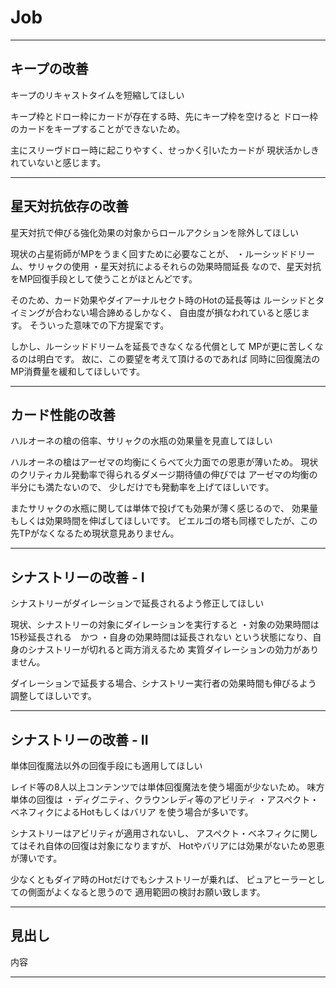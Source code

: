 # Job
---
## キープの改善
キープのリキャストタイムを短縮してほしい

>>>

キープ枠とドロー枠にカードが存在する時、先にキープ枠を空けると
ドロー枠のカードをキープすることができないため。

>>>

主にスリーヴドロー時に起こりやすく、せっかく引いたカードが
現状活かしきれていないと感じます。

---
## 星天対抗依存の改善
星天対抗で伸びる強化効果の対象からロールアクションを除外してほしい

>>>

現状の占星術師がMPをうまく回すために必要なことが、
・ルーシッドドリーム、サリャクの使用
・星天対抗によるそれらの効果時間延長
なので、星天対抗をMP回復手段として使うことがほとんどです。

>>>

そのため、カード効果やダイアーナルセクト時のHotの延長等は
ルーシッドとタイミングが合わない場合諦めるしかなく、
自由度が損なわれていると感じます。
そういった意味での下方提案です。

>>>

しかし、ルーシッドドリームを延長できなくなる代償として
MPが更に苦しくなるのは明白です。
故に、この要望を考えて頂けるのであれば
同時に回復魔法のMP消費量を緩和してほしいです。

---
## カード性能の改善
ハルオーネの槍の倍率、サリャクの水瓶の効果量を見直してほしい

>>>

ハルオーネの槍はアーゼマの均衡にくらべて火力面での恩恵が薄いため。
現状のクリティカル発動率で得られるダメージ期待値の伸びでは
アーゼマの均衡の半分にも満たないので、
少しだけでも発動率を上げてほしいです。

>>>

またサリャクの水瓶に関しては単体で投げても効果が薄く感じるので、
効果量もしくは効果時間を伸ばしてほしいです。
ビエルゴの塔も同様でしたが、この先TPがなくなるため現状意見ありません。

---
## シナストリーの改善 - I
シナストリーがダイレーションで延長されるよう修正してほしい

>>>

現状、シナストリーの対象にダイレーションを実行すると
・対象の効果時間は15秒延長される　かつ
・自身の効果時間は延長されない
という状態になり、自身のシナストリーが切れると両方消えるため
実質ダイレーションの効力がありません。

>>>

ダイレーションで延長する場合、シナストリー実行者の効果時間も伸びるよう
調整してほしいです。

---
## シナストリーの改善 - II
単体回復魔法以外の回復手段にも適用してほしい

>>>

レイド等の8人以上コンテンツでは単体回復魔法を使う場面が少ないため。
味方単体の回復は
・ディグニティ、クラウンレディ等のアビリティ
・アスペクト・ベネフィクによるHotもしくはバリア
を使う場合が多いです。

>>>

シナストリーはアビリティが適用されないし、
アスペクト・ベネフィクに関してはそれ自体の回復は対象になりますが、
Hotやバリアには効果がないため恩恵が薄いです。

>>>

少なくともダイア時のHotだけでもシナストリーが乗れば、
ピュアヒーラーとしての側面がよくなると思うので
適用範囲の検討お願い致します。

---
## 見出し
内容

---
